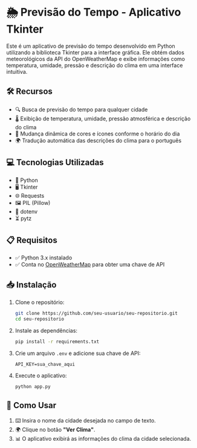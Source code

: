 # 🌦️ Previsão do Tempo - Aplicativo Tkinter

Este é um aplicativo de previsão do tempo desenvolvido em Python utilizando a biblioteca Tkinter para a interface gráfica. Ele obtém dados meteorológicos da API do OpenWeatherMap e exibe informações como temperatura, umidade, pressão e descrição do clima em uma interface intuitiva.

## 🛠️ Recursos

- 🔍 Busca de previsão do tempo para qualquer cidade
- 🌡️ Exibição de temperatura, umidade, pressão atmosférica e descrição do clima
- 🎨 Mudança dinâmica de cores e ícones conforme o horário do dia
- 🌍 Tradução automática das descrições do clima para o português

## 💻 Tecnologias Utilizadas

- 🐍 Python
- 🖥️ Tkinter
- 🌐 Requests
- 🖼️ PIL (Pillow)
- 🔐 dotenv
- ⏳ pytz

## 📋 Requisitos

- ✅ Python 3.x instalado
- ✅ Conta no [OpenWeatherMap](https://openweathermap.org/) para obter uma chave de API

## 📥 Instalação

1. Clone o repositório:
   ```sh
   git clone https://github.com/seu-usuario/seu-repositorio.git
   cd seu-repositorio
   ```
2. Instale as dependências:
   ```sh
   pip install -r requirements.txt
   ```
3. Crie um arquivo `.env` e adicione sua chave de API:
   ```
   API_KEY=sua_chave_aqui
   ```
4. Execute o aplicativo:
   ```sh
   python app.py
   ```

## 🚀 Como Usar

1. ⌨️ Insira o nome da cidade desejada no campo de texto.
2. 🌍 Clique no botão **"Ver Clima"**.
3. 📊 O aplicativo exibirá as informações do clima da cidade selecionada.